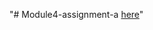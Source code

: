 "# Module4-assignment-a [here](file:///C:/Users/nicho/OneDrive/Web%20design/Module%204/Module%204%20solution/module%204%20asignment%20solution/module4a.html)" 
